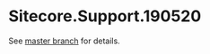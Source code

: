 # Sitecore.Support.190520

See [master branch](https://github.com/sitecoresupport/Sitecore.Support.190520) for details.